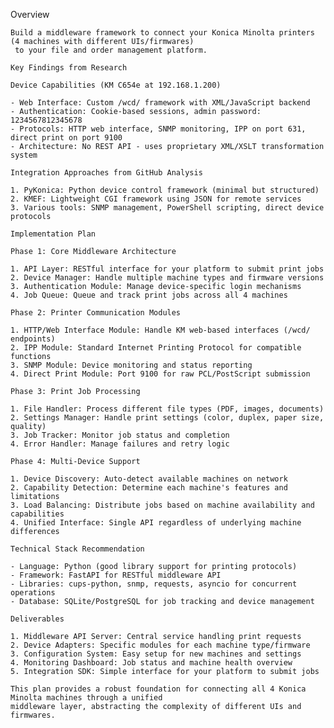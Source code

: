 Overview

    Build a middleware framework to connect your Konica Minolta printers (4 machines with different UIs/firmwares)
     to your file and order management platform.

    Key Findings from Research

    Device Capabilities (KM C654e at 192.168.1.200)

    - Web Interface: Custom /wcd/ framework with XML/JavaScript backend
    - Authentication: Cookie-based sessions, admin password: 1234567812345678
    - Protocols: HTTP web interface, SNMP monitoring, IPP on port 631, direct print on port 9100
    - Architecture: No REST API - uses proprietary XML/XSLT transformation system

    Integration Approaches from GitHub Analysis

    1. PyKonica: Python device control framework (minimal but structured)
    2. KMEF: Lightweight CGI framework using JSON for remote services
    3. Various tools: SNMP management, PowerShell scripting, direct device protocols

    Implementation Plan

    Phase 1: Core Middleware Architecture

    1. API Layer: RESTful interface for your platform to submit print jobs
    2. Device Manager: Handle multiple machine types and firmware versions
    3. Authentication Module: Manage device-specific login mechanisms
    4. Job Queue: Queue and track print jobs across all 4 machines

    Phase 2: Printer Communication Modules

    1. HTTP/Web Interface Module: Handle KM web-based interfaces (/wcd/ endpoints)
    2. IPP Module: Standard Internet Printing Protocol for compatible functions
    3. SNMP Module: Device monitoring and status reporting
    4. Direct Print Module: Port 9100 for raw PCL/PostScript submission

    Phase 3: Print Job Processing

    1. File Handler: Process different file types (PDF, images, documents)
    2. Settings Manager: Handle print settings (color, duplex, paper size, quality)
    3. Job Tracker: Monitor job status and completion
    4. Error Handler: Manage failures and retry logic

    Phase 4: Multi-Device Support

    1. Device Discovery: Auto-detect available machines on network
    2. Capability Detection: Determine each machine's features and limitations
    3. Load Balancing: Distribute jobs based on machine availability and capabilities
    4. Unified Interface: Single API regardless of underlying machine differences

    Technical Stack Recommendation

    - Language: Python (good library support for printing protocols)
    - Framework: FastAPI for RESTful middleware API
    - Libraries: cups-python, snmp, requests, asyncio for concurrent operations
    - Database: SQLite/PostgreSQL for job tracking and device management

    Deliverables

    1. Middleware API Server: Central service handling print requests
    2. Device Adapters: Specific modules for each machine type/firmware
    3. Configuration System: Easy setup for new machines and settings
    4. Monitoring Dashboard: Job status and machine health overview
    5. Integration SDK: Simple interface for your platform to submit jobs

    This plan provides a robust foundation for connecting all 4 Konica Minolta machines through a unified
    middleware layer, abstracting the complexity of different UIs and firmwares.
